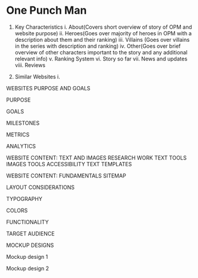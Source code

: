 # One Punch Man
1. Key Characteristics
  i. About(Covers short overview of story of OPM and website purpose)
  ii. Heroes(Goes over majority of heroes in OPM with a description about them and their ranking)
  iii. Villains (Goes over villains in the series with description and ranking)
  iv. Other(Goes over brief overview of other characters important to the story and any additional relevant info)
  v. Ranking System
  vi. Story so far
  vii. News and updates
  viii. Reviews
  
 2. Similar Websites
  i.
  
  
WEBSITES PURPOSE AND GOALS

PURPOSE

GOALS

MILESTONES

METRICS

ANALYTICS

WEBSITE CONTENT: TEXT AND IMAGES
  RESEARCH WORK
  TEXT TOOLS
  IMAGES TOOLS
  ACCESSIBILITY
  TEXT TEMPLATES
  
 WEBSITE CONTENT: FUNDAMENTALS
  SITEMAP
 
 LAYOUT CONSIDERATIONS
 
 TYPOGRAPHY
 
 COLORS
 
 FUNCTIONALITY
 
 TARGET AUDIENCE
 
 MOCKUP DESIGNS
 
  Mockup design 1
  
  Mockup design 2
